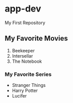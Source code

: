 # app-dev
My First Repository

## My Favorite Movies
1. Beekeeper
2. Intersellar
3. The Notebook

### My Favorite Series
- Stranger Things
- Harry Potter
- Lucifer
